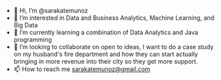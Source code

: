 - 👋 Hi, I’m @sarakatemunoz
- 👀 I’m interested in Data and Business Analytics, Machine Learning, and Big Data
- 🌱 I’m currently learning a combination of Data Analytics and Java programming
- 💞️ I’m looking to collaborate on open to ideas, I want to do a case study on my husband's fire department and how they can start actually bringing in more revenue into their city so they get more support.
- 📫 How to reach me sarakatemunoz@gmail.com

<!---
sarakatemunoz/sarakatemunoz is a ✨ special ✨ repository because its `README.md` (this file) appears on your GitHub profile.
You can click the Preview link to take a look at your changes.
--->
